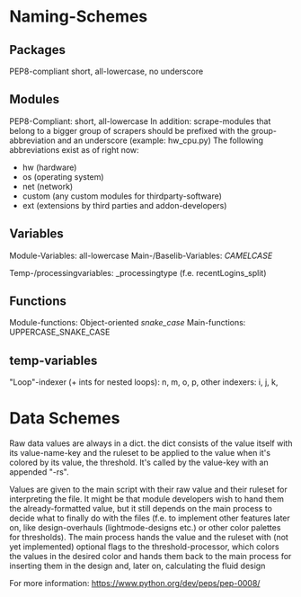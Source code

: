 # Naming-Schemes

## Packages
PEP8-compliant short, all-lowercase, no underscore

## Modules
PEP8-Compliant: short, all-lowercase
In addition: scrape-modules that belong to a bigger group of scrapers should be prefixed with the group-abbreviation and an underscore (example: hw_cpu.py)
The following abbreviations exist as of right now:
- hw (hardware)
- os (operating system)
- net (network) 
- custom (any custom modules for thirdparty-software)
- ext (extensions by third parties and addon-developers)

## Variables

Module-Variables: all-lowercase
Main-/Baselib-Variables: *CAMELCASE*

Temp-/processingvariables: <precending-variable>_processingtype (f.e. recentLogins_split)

## Functions

Module-functions: Object-oriented *snake_case*
Main-functions: UPPERCASE_SNAKE_CASE

## temp-variables

"Loop"-indexer (+ ints for nested loops): n, m, o, p,
other indexers: i, j, k,

# Data Schemes

Raw data values are always in a dict. the dict consists of the value itself with its value-name-key and the ruleset to be applied to the value when it's colored by its value, the threshold. It's called by the value-key with an appended "-rs". 

Values are given to the main script with their raw value and their ruleset for interpreting the file. It might be that module developers wish to hand them the already-formatted value, but it still depends on the main process to decide what to finally do with the files (f.e. to implement other features later on, like design-overhauls (lightmode-designs etc.) or other color palettes for thresholds). The main process hands the value and the ruleset with (not yet implemented) optional flags to the threshold-processor, which colors the values in the desired color and hands them back to the main process for inserting them in the design and, later on, calculating the fluid design 
 
For more information:
https://www.python.org/dev/peps/pep-0008/